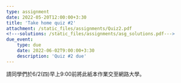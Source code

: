 ```yaml
---
type: assignment
date: 2022-05-20T12:00:00+3:30
title: 'Take home quiz #2'
attachment: /static_files/assignments/Quiz2.pdf
<!---solutions: /static_files/assignments/asg_solutions.pdf--->
due_event: 
    type: due
    date: 2022-06-02T9:00:00+3:30
    description: 'Quiz #2 due'
---
```


請同學們於6/2(四)早上9:00前將此紙本作業交至網路大學。

